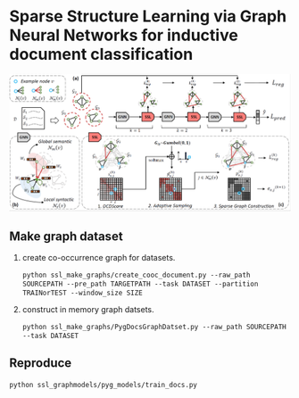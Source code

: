 # Sparse Structure Learning via Graph Neural Networks for inductive document classification

<p align="center">
  <img src="TextSSL.png" />
</p>


## Make graph dataset

1. create co-occurrence graph for datasets. 
    ```
    python ssl_make_graphs/create_cooc_document.py --raw_path SOURCEPATH --pre_path TARGETPATH --task DATASET --partition TRAINorTEST --window_size SIZE
    ```

2. construct in memory graph datsets.
    ```
    python ssl_make_graphs/PygDocsGraphDatset.py --raw_path SOURCEPATH --task DATASET 
    ```


## Reproduce

    python ssl_graphmodels/pyg_models/train_docs.py

